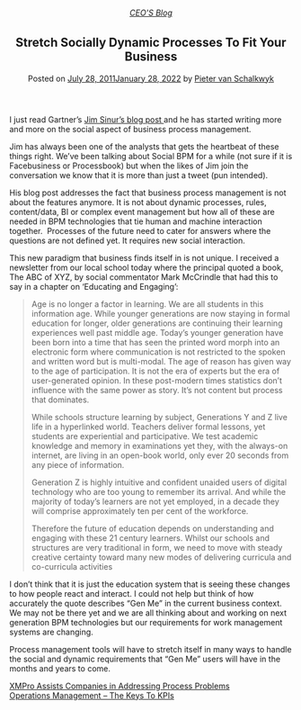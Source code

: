 
<article class="post-1582 post type-post status-publish format-standard has-post-thumbnail hentry category-pieter-blog tag-bpm" id="post-1582">
<div class="article-inner">
<header class="entry-header">
<div class="entry-header-text entry-header-text-top text-center">
<h6 class="entry-category is-xsmall"><a href="https://xmpro.com/category/blog/pieter-blog/" rel="category tag">CEO'S Blog</a></h6><h1 class="entry-title">Stretch Socially Dynamic Processes To Fit Your Business</h1><div class="entry-divider is-divider small"></div>
<div class="entry-meta uppercase is-xsmall">
<span class="posted-on">Posted on <a href="https://xmpro.com/stretch-socially-dynamic-processes-to-fit-your-business/" rel="bookmark"><time class="entry-date published" datetime="2011-07-28T06:27:20+00:00">July 28, 2011</time><time class="updated" datetime="2022-01-28T05:38:00+00:00">January 28, 2022</time></a></span> <span class="byline">by <span class="meta-author vcard"><a class="url fn n" href="https://xmpro.com/author/pietervs/">Pieter van Schalkwyk</a></span></span> </div>
</div>
</header>
<div class="entry-content single-page">
<p>I just read Gartner’s <a href="http://blogs.gartner.com/jim_sinur/2011/07/10/social-bpm-requires-balance-and-flexibility/" rel="noopener noreferrer" target="_blank">Jim Sinur’s blog post </a>and he has started writing more and more on the social aspect of business process management.</p>
<p>Jim has always been one of the analysts that gets the heartbeat of these things right. We’ve been talking about Social BPM for a while (not sure if it is Facebusiness or Processbook) but when the likes of Jim join the conversation we know that it is more than just a tweet (pun intended).</p>
<p>His blog post addresses the fact that business process management is not about the features anymore. It is not about dynamic processes, rules, content/data, BI or complex event management but how all of these are needed in BPM technologies that tie human and machine interaction together.  Processes of the future need to cater for answers where the questions are not defined yet. It requires new social interaction.</p>
<p>This new paradigm that business finds itself in is not unique. I received a newsletter from our local school today where the principal quoted a book, The ABC of XYZ, by social commentator Mark McCrindle that had this to say in a chapter on ‘Educating and Engaging’:</p>
<blockquote><p>Age is no longer a factor in learning. We are all students in this information age. While younger generations are now staying in formal education for longer, older generations are continuing their learning experiences well past middle age. Today’s younger generation have been born into a time that has seen the printed word morph into an electronic form where communication is not restricted to the spoken and written word but is multi-modal. The age of reason has given way to the age of participation. It is not the era of experts but the era of user-generated opinion. In these post-modern times statistics don’t influence with the same power as story. It’s not content but process that dominates.</p>
<p>While schools structure learning by subject, Generations Y and Z live life in a hyperlinked world. Teachers deliver formal lessons, yet students are experiential and participative. We test academic knowledge and memory in examinations yet they, with the always-on internet, are living in an open-book world, only ever 20 seconds from any piece of information.</p>
<p>Generation Z is highly intuitive and confident unaided users of digital technology who are too young to remember its arrival. And while the majority of today’s learners are not yet employed, in a decade they will comprise approximately ten per cent of the workforce.</p>
<p>Therefore the future of education depends on understanding and engaging with these 21 century learners. Whilst our schools and structures are very traditional in form, we need to move with steady creative certainty toward many new modes of delivering curricula and co-curricula activities</p></blockquote>
<p>I don’t think that it is just the education system that is seeing these changes to how people react and interact. I could not help but think of how accurately the quote describes “Gen Me” in the current business context. We may not be there yet and we are all thinking about and working on next generation BPM technologies but our requirements for work management systems are changing.</p>
<p>Process management tools will have to stretch itself in many ways to handle the social and dynamic requirements that “Gen Me” users will have in the months and years to come.</p>
<div class="blog-share text-center"><div class="is-divider medium"></div><div class="social-icons share-icons share-row relative"><a aria-label="Share on WhatsApp" class="icon button circle is-outline tooltip whatsapp show-for-medium" data-action="share/whatsapp/share" href="whatsapp://send?text=Stretch%20Socially%20Dynamic%20Processes%20To%20Fit%20Your%20Business - https://xmpro.com/stretch-socially-dynamic-processes-to-fit-your-business/" title="Share on WhatsApp"><i class="icon-whatsapp"></i></a><a aria-label="Share on Facebook" class="icon button circle is-outline tooltip facebook" data-label="Facebook" href="https://www.facebook.com/sharer.php?u=https://xmpro.com/stretch-socially-dynamic-processes-to-fit-your-business/" onclick="window.open(this.href,this.title,'width=500,height=500,top=300px,left=300px'); return false;" rel="noopener nofollow" target="_blank" title="Share on Facebook"><i class="icon-facebook"></i></a><a aria-label="Share on Twitter" class="icon button circle is-outline tooltip twitter" href="https://twitter.com/share?url=https://xmpro.com/stretch-socially-dynamic-processes-to-fit-your-business/" onclick="window.open(this.href,this.title,'width=500,height=500,top=300px,left=300px'); return false;" rel="noopener nofollow" target="_blank" title="Share on Twitter"><i class="icon-twitter"></i></a><a aria-label="Email to a Friend" class="icon button circle is-outline tooltip email" href="/cdn-cgi/l/email-protection#c8f7bbbdaaa2adabbcf59bbcbaadbcaba0edfaf89ba7aba1a9a4a4b1edfaf88cb1a6a9a5a1abedfaf898baa7abadbbbbadbbedfaf89ca7edfaf88ea1bcedfaf891a7bdbaedfaf88abdbba1a6adbbbbeeaaa7acb1f58ba0adaba3edfaf8bca0a1bbedfaf8a7bdbcedfb89edfaf8a0bcbcb8bbedfb89edfa8eedfa8eb0a5b8baa7e6aba7a5edfa8ebbbcbaadbcaba0e5bba7aba1a9a4a4b1e5acb1a6a9a5a1abe5b8baa7abadbbbbadbbe5bca7e5aea1bce5b1a7bdbae5aabdbba1a6adbbbbedfa8e" rel="nofollow" title="Email to a Friend"><i class="icon-envelop"></i></a><a aria-label="Pin on Pinterest" class="icon button circle is-outline tooltip pinterest" href="https://pinterest.com/pin/create/button?url=https://xmpro.com/stretch-socially-dynamic-processes-to-fit-your-business/&amp;media=https://xmpro.com/wp-content/uploads/2010/05/XMPro-Icon-1024x1024.png&amp;description=Stretch%20Socially%20Dynamic%20Processes%20To%20Fit%20Your%20Business" onclick="window.open(this.href,this.title,'width=500,height=500,top=300px,left=300px'); return false;" rel="noopener nofollow" target="_blank" title="Pin on Pinterest"><i class="icon-pinterest"></i></a><a aria-label="Share on LinkedIn" class="icon button circle is-outline tooltip linkedin" href="https://www.linkedin.com/shareArticle?mini=true&amp;url=https://xmpro.com/stretch-socially-dynamic-processes-to-fit-your-business/&amp;title=Stretch%20Socially%20Dynamic%20Processes%20To%20Fit%20Your%20Business" onclick="window.open(this.href,this.title,'width=500,height=500,top=300px,left=300px'); return false;" rel="noopener nofollow" target="_blank" title="Share on LinkedIn"><i class="icon-linkedin"></i></a></div></div></div>
<nav class="navigation-post" id="nav-below" role="navigation">
<div class="flex-row next-prev-nav bt bb">
<div class="flex-col flex-grow nav-prev text-left">
<div class="nav-previous"><a href="https://xmpro.com/xmpro-assists-companies-in-addressing-process-problems/" rel="prev"><span class="hide-for-small"><i class="icon-angle-left"></i></span> XMPro Assists Companies in Addressing Process Problems</a></div>
</div>
<div class="flex-col flex-grow nav-next text-right">
<div class="nav-next"><a href="https://xmpro.com/operations-management-the-keys-to-kpis/" rel="next">Operations Management – The Keys To KPIs <span class="hide-for-small"><i class="icon-angle-right"></i></span></a></div> </div>
</div>
</nav>
</div>
</article>
<div class="comments-area" id="comments">
</div>
